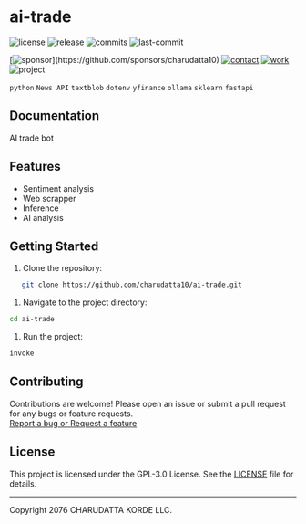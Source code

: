 # ai-trade

<!-- Badges: Project Status GitHub -->
![license](https://flat.badgen.net/static/license/GPL-3.0/blue)
![release](https://flat.badgen.net/github/release/charudatta10/ai-trade)
![commits](https://flat.badgen.net/github/commits/charudatta10/ai-trade)
![last-commit](https://flat.badgen.net/github/last-commit/charudatta10/ai-trade)

[![sponsor](https://flat.badgen.net//static/sponsor/%E2%9D%A4?)](https://github.com/sponsors/charudatta10)
[![contact](https://flat.badgen.net//static/contact/%E2%98%8E)](https://charudatta10.github.io/LinkNet/)
[![work](https://flat.badgen.net//static/portfolio/%F0%9F%96%BF)](https://charudatta10.github.io/myblog/)
![project](https://flat.badgen.net///static/project/ai-trade)

<!-- Badges: Tools used -->
`python` `News API` `textblob` `dotenv` `yfinance` `ollama` `sklearn` `fastapi` 

## Documentation

AI trade bot  

## Features

- Sentiment analysis 
- Web scrapper 
- Inference 
- AI analysis 


## Getting Started

1. Clone the repository:

```bash
   git clone https://github.com/charudatta10/ai-trade.git
```

1. Navigate to the project directory:

```bash
cd ai-trade
```

1. Run the project:

```bash
invoke
```

## Contributing

Contributions are welcome! Please open an issue or submit a pull request for any bugs or feature requests.  
[Report a bug or Request a feature](https://github.com/charudatta10/ai-trade/issues)

## License

This project is licensed under the GPL-3.0 License. See the [LICENSE](https://github.com/charudatta10/ai-trade/blob/main/LICENSE) file for details.

---

Copyright 2076 CHARUDATTA KORDE LLC.

<!-- Acknowledgment, References, Misc -->
